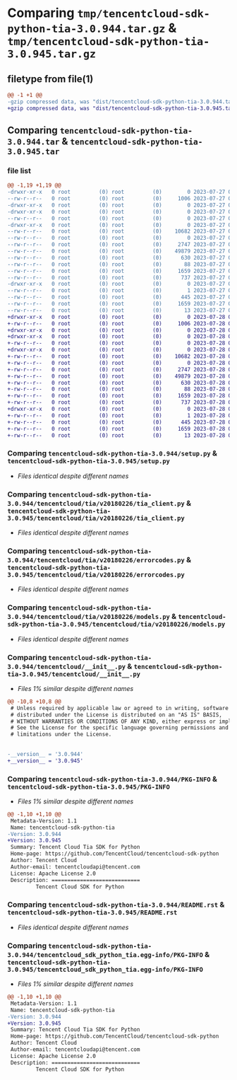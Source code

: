 # Comparing `tmp/tencentcloud-sdk-python-tia-3.0.944.tar.gz` & `tmp/tencentcloud-sdk-python-tia-3.0.945.tar.gz`

## filetype from file(1)

```diff
@@ -1 +1 @@
-gzip compressed data, was "dist/tencentcloud-sdk-python-tia-3.0.944.tar", last modified: Thu Jul 27 02:25:14 2023, max compression
+gzip compressed data, was "dist/tencentcloud-sdk-python-tia-3.0.945.tar", last modified: Fri Jul 28 00:37:17 2023, max compression
```

## Comparing `tencentcloud-sdk-python-tia-3.0.944.tar` & `tencentcloud-sdk-python-tia-3.0.945.tar`

### file list

```diff
@@ -1,19 +1,19 @@
-drwxr-xr-x   0 root         (0) root         (0)        0 2023-07-27 02:25:14.000000 tencentcloud-sdk-python-tia-3.0.944/
--rw-r--r--   0 root         (0) root         (0)     1006 2023-07-27 02:25:13.000000 tencentcloud-sdk-python-tia-3.0.944/setup.py
-drwxr-xr-x   0 root         (0) root         (0)        0 2023-07-27 02:25:14.000000 tencentcloud-sdk-python-tia-3.0.944/tencentcloud/
-drwxr-xr-x   0 root         (0) root         (0)        0 2023-07-27 02:25:14.000000 tencentcloud-sdk-python-tia-3.0.944/tencentcloud/tia/
--rw-r--r--   0 root         (0) root         (0)        0 2023-07-27 02:25:13.000000 tencentcloud-sdk-python-tia-3.0.944/tencentcloud/tia/__init__.py
-drwxr-xr-x   0 root         (0) root         (0)        0 2023-07-27 02:25:14.000000 tencentcloud-sdk-python-tia-3.0.944/tencentcloud/tia/v20180226/
--rw-r--r--   0 root         (0) root         (0)    10682 2023-07-27 02:25:13.000000 tencentcloud-sdk-python-tia-3.0.944/tencentcloud/tia/v20180226/tia_client.py
--rw-r--r--   0 root         (0) root         (0)        0 2023-07-27 02:25:13.000000 tencentcloud-sdk-python-tia-3.0.944/tencentcloud/tia/v20180226/__init__.py
--rw-r--r--   0 root         (0) root         (0)     2747 2023-07-27 02:25:13.000000 tencentcloud-sdk-python-tia-3.0.944/tencentcloud/tia/v20180226/errorcodes.py
--rw-r--r--   0 root         (0) root         (0)    49879 2023-07-27 02:25:13.000000 tencentcloud-sdk-python-tia-3.0.944/tencentcloud/tia/v20180226/models.py
--rw-r--r--   0 root         (0) root         (0)      630 2023-07-27 02:25:13.000000 tencentcloud-sdk-python-tia-3.0.944/tencentcloud/__init__.py
--rw-r--r--   0 root         (0) root         (0)       88 2023-07-27 02:25:14.000000 tencentcloud-sdk-python-tia-3.0.944/setup.cfg
--rw-r--r--   0 root         (0) root         (0)     1659 2023-07-27 02:25:14.000000 tencentcloud-sdk-python-tia-3.0.944/PKG-INFO
--rw-r--r--   0 root         (0) root         (0)      737 2023-07-27 02:25:13.000000 tencentcloud-sdk-python-tia-3.0.944/README.rst
-drwxr-xr-x   0 root         (0) root         (0)        0 2023-07-27 02:25:14.000000 tencentcloud-sdk-python-tia-3.0.944/tencentcloud_sdk_python_tia.egg-info/
--rw-r--r--   0 root         (0) root         (0)        1 2023-07-27 02:25:14.000000 tencentcloud-sdk-python-tia-3.0.944/tencentcloud_sdk_python_tia.egg-info/dependency_links.txt
--rw-r--r--   0 root         (0) root         (0)      445 2023-07-27 02:25:14.000000 tencentcloud-sdk-python-tia-3.0.944/tencentcloud_sdk_python_tia.egg-info/SOURCES.txt
--rw-r--r--   0 root         (0) root         (0)     1659 2023-07-27 02:25:14.000000 tencentcloud-sdk-python-tia-3.0.944/tencentcloud_sdk_python_tia.egg-info/PKG-INFO
--rw-r--r--   0 root         (0) root         (0)       13 2023-07-27 02:25:14.000000 tencentcloud-sdk-python-tia-3.0.944/tencentcloud_sdk_python_tia.egg-info/top_level.txt
+drwxr-xr-x   0 root         (0) root         (0)        0 2023-07-28 00:37:17.000000 tencentcloud-sdk-python-tia-3.0.945/
+-rw-r--r--   0 root         (0) root         (0)     1006 2023-07-28 00:37:17.000000 tencentcloud-sdk-python-tia-3.0.945/setup.py
+drwxr-xr-x   0 root         (0) root         (0)        0 2023-07-28 00:37:17.000000 tencentcloud-sdk-python-tia-3.0.945/tencentcloud/
+drwxr-xr-x   0 root         (0) root         (0)        0 2023-07-28 00:37:17.000000 tencentcloud-sdk-python-tia-3.0.945/tencentcloud/tia/
+-rw-r--r--   0 root         (0) root         (0)        0 2023-07-28 00:37:17.000000 tencentcloud-sdk-python-tia-3.0.945/tencentcloud/tia/__init__.py
+drwxr-xr-x   0 root         (0) root         (0)        0 2023-07-28 00:37:17.000000 tencentcloud-sdk-python-tia-3.0.945/tencentcloud/tia/v20180226/
+-rw-r--r--   0 root         (0) root         (0)    10682 2023-07-28 00:37:17.000000 tencentcloud-sdk-python-tia-3.0.945/tencentcloud/tia/v20180226/tia_client.py
+-rw-r--r--   0 root         (0) root         (0)        0 2023-07-28 00:37:17.000000 tencentcloud-sdk-python-tia-3.0.945/tencentcloud/tia/v20180226/__init__.py
+-rw-r--r--   0 root         (0) root         (0)     2747 2023-07-28 00:37:17.000000 tencentcloud-sdk-python-tia-3.0.945/tencentcloud/tia/v20180226/errorcodes.py
+-rw-r--r--   0 root         (0) root         (0)    49879 2023-07-28 00:37:17.000000 tencentcloud-sdk-python-tia-3.0.945/tencentcloud/tia/v20180226/models.py
+-rw-r--r--   0 root         (0) root         (0)      630 2023-07-28 00:37:17.000000 tencentcloud-sdk-python-tia-3.0.945/tencentcloud/__init__.py
+-rw-r--r--   0 root         (0) root         (0)       88 2023-07-28 00:37:17.000000 tencentcloud-sdk-python-tia-3.0.945/setup.cfg
+-rw-r--r--   0 root         (0) root         (0)     1659 2023-07-28 00:37:17.000000 tencentcloud-sdk-python-tia-3.0.945/PKG-INFO
+-rw-r--r--   0 root         (0) root         (0)      737 2023-07-28 00:37:17.000000 tencentcloud-sdk-python-tia-3.0.945/README.rst
+drwxr-xr-x   0 root         (0) root         (0)        0 2023-07-28 00:37:17.000000 tencentcloud-sdk-python-tia-3.0.945/tencentcloud_sdk_python_tia.egg-info/
+-rw-r--r--   0 root         (0) root         (0)        1 2023-07-28 00:37:17.000000 tencentcloud-sdk-python-tia-3.0.945/tencentcloud_sdk_python_tia.egg-info/dependency_links.txt
+-rw-r--r--   0 root         (0) root         (0)      445 2023-07-28 00:37:17.000000 tencentcloud-sdk-python-tia-3.0.945/tencentcloud_sdk_python_tia.egg-info/SOURCES.txt
+-rw-r--r--   0 root         (0) root         (0)     1659 2023-07-28 00:37:17.000000 tencentcloud-sdk-python-tia-3.0.945/tencentcloud_sdk_python_tia.egg-info/PKG-INFO
+-rw-r--r--   0 root         (0) root         (0)       13 2023-07-28 00:37:17.000000 tencentcloud-sdk-python-tia-3.0.945/tencentcloud_sdk_python_tia.egg-info/top_level.txt
```

### Comparing `tencentcloud-sdk-python-tia-3.0.944/setup.py` & `tencentcloud-sdk-python-tia-3.0.945/setup.py`

 * *Files identical despite different names*

### Comparing `tencentcloud-sdk-python-tia-3.0.944/tencentcloud/tia/v20180226/tia_client.py` & `tencentcloud-sdk-python-tia-3.0.945/tencentcloud/tia/v20180226/tia_client.py`

 * *Files identical despite different names*

### Comparing `tencentcloud-sdk-python-tia-3.0.944/tencentcloud/tia/v20180226/errorcodes.py` & `tencentcloud-sdk-python-tia-3.0.945/tencentcloud/tia/v20180226/errorcodes.py`

 * *Files identical despite different names*

### Comparing `tencentcloud-sdk-python-tia-3.0.944/tencentcloud/tia/v20180226/models.py` & `tencentcloud-sdk-python-tia-3.0.945/tencentcloud/tia/v20180226/models.py`

 * *Files identical despite different names*

### Comparing `tencentcloud-sdk-python-tia-3.0.944/tencentcloud/__init__.py` & `tencentcloud-sdk-python-tia-3.0.945/tencentcloud/__init__.py`

 * *Files 1% similar despite different names*

```diff
@@ -10,8 +10,8 @@
 # Unless required by applicable law or agreed to in writing, software
 # distributed under the License is distributed on an "AS IS" BASIS,
 # WITHOUT WARRANTIES OR CONDITIONS OF ANY KIND, either express or implied.
 # See the License for the specific language governing permissions and
 # limitations under the License.
 
 
-__version__ = '3.0.944'
+__version__ = '3.0.945'
```

### Comparing `tencentcloud-sdk-python-tia-3.0.944/PKG-INFO` & `tencentcloud-sdk-python-tia-3.0.945/PKG-INFO`

 * *Files 1% similar despite different names*

```diff
@@ -1,10 +1,10 @@
 Metadata-Version: 1.1
 Name: tencentcloud-sdk-python-tia
-Version: 3.0.944
+Version: 3.0.945
 Summary: Tencent Cloud Tia SDK for Python
 Home-page: https://github.com/TencentCloud/tencentcloud-sdk-python
 Author: Tencent Cloud
 Author-email: tencentcloudapi@tencent.com
 License: Apache License 2.0
 Description: ============================
         Tencent Cloud SDK for Python
```

### Comparing `tencentcloud-sdk-python-tia-3.0.944/README.rst` & `tencentcloud-sdk-python-tia-3.0.945/README.rst`

 * *Files identical despite different names*

### Comparing `tencentcloud-sdk-python-tia-3.0.944/tencentcloud_sdk_python_tia.egg-info/PKG-INFO` & `tencentcloud-sdk-python-tia-3.0.945/tencentcloud_sdk_python_tia.egg-info/PKG-INFO`

 * *Files 1% similar despite different names*

```diff
@@ -1,10 +1,10 @@
 Metadata-Version: 1.1
 Name: tencentcloud-sdk-python-tia
-Version: 3.0.944
+Version: 3.0.945
 Summary: Tencent Cloud Tia SDK for Python
 Home-page: https://github.com/TencentCloud/tencentcloud-sdk-python
 Author: Tencent Cloud
 Author-email: tencentcloudapi@tencent.com
 License: Apache License 2.0
 Description: ============================
         Tencent Cloud SDK for Python
```

